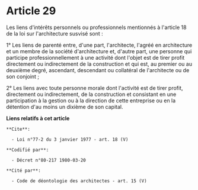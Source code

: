 # Article 29

Les liens d'intérêts personnels ou professionnels mentionnés à l'article 18 de la loi sur l'architecture susvisé sont : 

1° Les liens de parenté entre, d'une part, l'architecte, l'agréé en architecture et un membre de la société d'architecture
et, d'autre part, une personne qui participe professionnellement à une activité dont l'objet est de tirer profit directement
ou indirectement de la construction et qui est, au premier ou au deuxième degré, ascendant, descendant ou collatéral de
l'architecte ou de son conjoint ; 

2° Les liens avec toute personne morale dont l'activité est de tirer profit, directement ou indirectement, de la construction
et consistant en une participation à la gestion ou à la direction de cette entreprise ou en la détention d'au moins un
dixième de son capital.

**Liens relatifs à cet article**

	**Cite**:

	  - Loi n°77-2 du 3 janvier 1977 - art. 18 (V)

	**Codifié par**:

	  - Décret n°80-217 1980-03-20

	**Cité par**:

	  - Code de déontologie des architectes - art. 15 (V)
